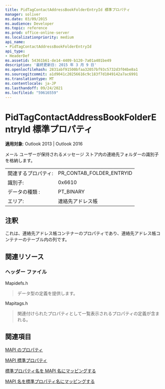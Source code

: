 ```yaml
---
title: PidTagContactAddressBookFolderEntryId 標準プロパティ
manager: soliver
ms.date: 03/09/2015
ms.audience: Developer
ms.topic: reference
ms.prod: office-online-server
ms.localizationpriority: medium
api_name:
- PidTagContactAddressBookFolderEntryId
api_type:
- HeaderDef
ms.assetid: 54361b61-de14-4409-b120-7a01a401be49
description: '最終更新日: 2015 年 3 月 9 日'
ms.openlocfilehash: 2831abf91500bfaa32057bf93c5732d3f04be8a1
ms.sourcegitcommit: a1d9041c20256616c9c183f7d1049142a7ac6991
ms.translationtype: MT
ms.contentlocale: ja-JP
ms.lasthandoff: 09/24/2021
ms.locfileid: "59616559"
---
```

# <a name="pidtagcontactaddressbookfolderentryid-canonical-property"></a>PidTagContactAddressBookFolderEntryId 標準プロパティ

  
  
**適用対象**: Outlook 2013 | Outlook 2016 
  
メール ユーザーが保持されるメッセージ ストア内の連絡先フォルダーの識別子を格納します。 
  
|||
|:-----|:-----|
|関連するプロパティ:  <br/> |PR_CONTAB_FOLDER_ENTRYID  <br/> |
|識別子:  <br/> |0x6610  <br/> |
|データの種類 :   <br/> |PT_BINARY  <br/> |
|エリア:  <br/> |連絡先アドレス帳  <br/> |
   
## <a name="remarks"></a>注釈

これは、連絡先アドレス帳コンテナーのプロパティであり、連絡先アドレス帳コンテナーのテーブル内の列です。
  
## <a name="related-resources"></a>関連リソース

### <a name="header-files"></a>ヘッダー ファイル

Mapidefs.h
  
> データ型の定義を提供します。
    
Mapitags.h
  
> 関連付けられたプロパティとして一覧表示されるプロパティの定義が含まれる。
    
## <a name="see-also"></a>関連項目



[MAPI のプロパティ](mapi-properties.md)
  
[MAPI 標準プロパティ](mapi-canonical-properties.md)
  
[標準プロパティ名を MAPI 名にマッピングする](mapping-canonical-property-names-to-mapi-names.md)
  
[MAPI 名を標準プロパティ名にマッピングする](mapping-mapi-names-to-canonical-property-names.md)

